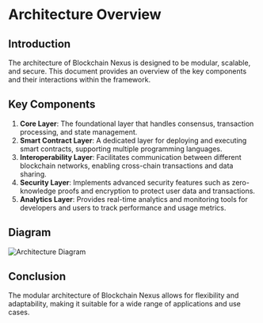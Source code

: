 # Architecture Overview

## Introduction
The architecture of Blockchain Nexus is designed to be modular, scalable, and secure. This document provides an overview of the key components and their interactions within the framework.

## Key Components
1. **Core Layer**: The foundational layer that handles consensus, transaction processing, and state management.
2. **Smart Contract Layer**: A dedicated layer for deploying and executing smart contracts, supporting multiple programming languages.
3. **Interoperability Layer**: Facilitates communication between different blockchain networks, enabling cross-chain transactions and data sharing.
4. **Security Layer**: Implements advanced security features such as zero-knowledge proofs and encryption to protect user data and transactions.
5. **Analytics Layer**: Provides real-time analytics and monitoring tools for developers and users to track performance and usage metrics.

## Diagram
![Architecture Diagram](images/architecture-diagram.png)

## Conclusion
The modular architecture of Blockchain Nexus allows for flexibility and adaptability, making it suitable for a wide range of applications and use cases.
